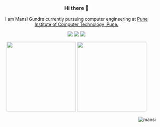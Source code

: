 <div align="center">
   
### Hi there 👋

I am Mansi Gundre currently pursuing computer engineering at
<a href="https://pict.edu/">Pune Institute of Computer Technology, Pune.</a>

[<img src="https://img.shields.io/badge/linkedin-%230077B5.svg?&style=for-the-badge&logo=linkedin&logoColor=white" />](https://www.linkedin.com/in/mansi-gundre/) 
[<img src="https://img.shields.io/badge/-mansigundre-c14438?style=for-the-badge&logo=Gmail&logoColor=white"/>](mailto:mansigundre1@@gmail.com) 
[<img src="https://img.shields.io/badge/Portfolio-%241344B5.svg?&style=for-the-badge&logo=Gmail&logoColor=white" />](https://mansigundre.xyz/) 
  
   <p align="center">
<div>
<img height="220" src="https://github-readme-stats.vercel.app/api?username=mansi0829&show_icons=true&theme=dark">
<img height="220" src="https://github-readme-stats.vercel.app/api/top-langs/?username=mansi0829&hide=css,html&layout=compact&theme=dark">
</div>
</p>
   
<img align="right" src="https://komarev.com/ghpvc/?username=mansi0829&label=Profile%20views&color=0e75b6&style=flat" alt="mansi"/>
